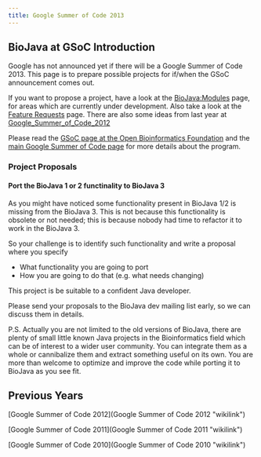 ```yaml
---
title: Google Summer of Code 2013
---
```


BioJava at GSoC Introduction
----------------------------

Google has not announced yet if there will be a Google Summer of Code
2013. This page is to prepare possible projects for if/when the GSoC
announcement comes out.

If you want to propose a project, have a look at the <BioJava:Modules>
page, for areas which are currently under development. Also take a look
at the [Feature Requests](BioJava3_Feature_Requests "wikilink") page.
There are also some ideas from last year at
[Google\_Summer\_of\_Code\_2012](Google_Summer_of_Code_2012 "wikilink")

Please read the [GSoC page at the Open Bioinformatics
Foundation](http://www.open-bio.org/wiki/Google_Summer_of_Code) and the
[main Google Summer of Code page](http://code.google.com/soc) for more
details about the program.

### Project Proposals

#### Port the BioJava 1 or 2 functinality to BioJava 3

As you might have noticed some functionality present in BioJava 1/2 is
missing from the BioJava 3. This is not because this functionality is
obsolete or not needed; this is because nobody had time to refactor it
to work in the BioJava 3.

So your challenge is to identify such functionality and write a proposal
where you specify

-   What functionality you are going to port
-   How you are going to do that (e.g. what needs changing)

This project is be suitable to a confident Java developer.

Please send your proposals to the BioJava dev mailing list early, so we
can discuss them in details.

P.S. Actually you are not limited to the old versions of BioJava, there
are plenty of small little known Java projects in the Bioinformatics
field which can be of interest to a wider user community. You can
integrate them as a whole or cannibalize them and extract something
useful on its own. You are more than welcome to optimize and improve the
code while porting it to BioJava as you see fit.

Previous Years
--------------

[Google Summer of Code 2012](Google Summer of Code 2012 "wikilink")

[Google Summer of Code 2011](Google Summer of Code 2011 "wikilink")

[Google Summer of Code 2010](Google Summer of Code 2010 "wikilink")
